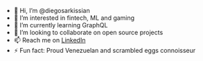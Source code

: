 - 👋 Hi, I’m @diegosarkissian
- 👀 I’m interested in fintech, ML and gaming
- 🌱 I’m currently learning GraphQL
- 💞️ I’m looking to collaborate on open source projects
- 📫 Reach me on [LinkedIn](https://www.linkedin.com/in/diegosarkissian/)
- ⚡ Fun fact: Proud Venezuelan and scrambled eggs connoisseur

<!---
diegoss-github/diegoss-github is a ✨ special ✨ repository because its `README.md` (this file) appears on your GitHub profile.
You can click the Preview link to take a look at your changes.
--->
